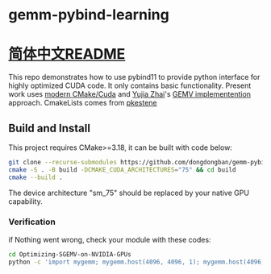 # gemm-pybind-learning

[简体中文README](README.zh.md)
=======
This repo demonstrates how to use pybind11 to provide python interface for highly optimized CUDA code. It only contains basic functionality.
Present work uses [modern CMake/Cuda](https://developer.download.nvidia.com/video/gputechconf/gtc/2019/presentation/s9444-build-systems-exploring-modern-cmake-cuda-v2.pdf) and [Yujia Zhai](yujiazhai94@gmail.com)'s [GEMV implementention](https://github.com/yzhaiustc/Optimizing-SGEMV-on-NVIDIA-GPUs) approach. 
CmakeLists comes from [pkestene](https://github.com/pkestene/pybind11-cuda)

## Build and Install
This project requires CMake>=3.18, it can be built with code below:
```bash
git clone --recurse-submodules https://github.com/dongdongban/gemm-pybind-learning
cmake -S . -B build -DCMAKE_CUDA_ARCHITECTURES="75" && cd build
cmake --build .
```
The device architecture "sm_75" should be replaced by your native GPU capability.

### Verification
if Nothing went wrong, check your module with these codes:
```bash
cd Optimizing-SGEMV-on-NVIDIA-GPUs
python -c 'import mygemm; mygemm.host(4096, 4096, 1); mygemm.host(4096, 4096, 2)'
```

